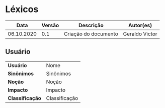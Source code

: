 # Léxicos
<table class="table table-striped border">
    <thead>
        <th>Data</th> 
        <th>Versão </th> 
        <th>Descrição</th> 
        <th>Autor(es)</th>
    </thead>
    <tbody>
        <tr>
            <td> 06.10.2020 </td>
            <td>  0.1   </td>
            <td> Criação do documento</td>
            <td> Geraldo Victor </td>
        </tr>
    </tbody>
</table>

## Usuário

<table class="table table-striped border">
    <tr>
        <td>
            <b>Usuário</b>
        </td>
        <td>
            Nome
        </td>
    </tr>
    <tr>
        <td>
            <b>Sinônimos</b>
        </td>
        <td>
            Sinônimos
        </td>
    </tr>
    <tr>
        <td>
            <b>Noção</b>
        </td>
        <td>
            Noção
        </td>
    </tr>
    <tr>
        <td>
            <b>Impacto</b>
        </td>
        <td>
            Impacto
        </td>
    </tr>
    <tr>
        <td>
            <b>Classificação</b>
        </td>
        <td>
            Classificação
        </td>
    </tr>
</table>

